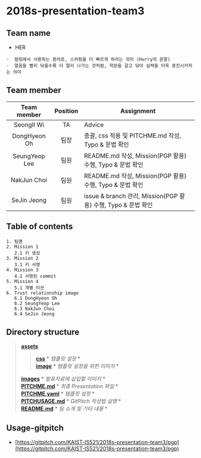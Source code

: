 # 2018s-presentation-team3

## Team name

 - HER
 ```
 -  컬링에서 사용하는 용어로, 스위핑을 더 빠르게 하라는 의미 (Hurry의 준말)
 -  얼음을 빨리 닦을수록 더 멀리 나가는 것처럼, 학문을 갈고 닦아 실력을 더욱 증진시키자는 의미
 ```

## Team member

| Team member     | Position | Assignment |
|:-----------------:|:----------:|------------|
|  SeongIl Wi     |    TA    |   Advice   |
|  DongHyeon Oh   |   팀장   | 총괄, css 적용 및 PITCHME.md 작성, Typo & 문법 확인|
|  SeungYeop Lee  |   팀원   | README.md 작성, Mission(PGP 활용) 수행, Typo & 문법 확인 |
|  NakJun Choi    |   팀원   | README.md 작성, Mission(PGP 활용) 수행, Typo & 문법 확인 |
|  SeJin Jeong    |   팀원   | issue & branch 관리, Mission(PGP 활용) 수행, Typo & 문법 확인 |

## Table of contents

```
1. 팀명
2. Mission 1
   2.1 키 생성
3. Mission 2
   3.1 키 서명
4. Mission 3
   4.1 서명된 commit
5. Mission 4
   5.1 개별 미션
6. Trust relationship image
   6.1 DongHyeon Oh
   6.2 SeungYeop Lee
   6.3 NakJun Choi
   6.4 SeJin Jeong
```

## Directory structure
> [__assets__](https://github.com/KAIST-IS521/2018s-presentation-team3/tree/pgp/assets)
>> [__css__](https://github.com/KAIST-IS521/2018s-presentation-team3/tree/pgp/assets/css) * *템플릿 설정* *  
>> [__image__](https://github.com/KAIST-IS521/2018s-presentation-team3/tree/pgp/assets/image) * *템플릿 설정을 위한 이미지* *  
>  
> [__images__](https://github.com/KAIST-IS521/2018s-presentation-team3/tree/pgp/images) * *발표자료에 삽입할 이미지* *  
> [__PITCHME.md__](https://github.com/KAIST-IS521/2018s-presentation-team3/blob/pgp/PITCHME.md) * *최종 Presentation 파일* *  
> [__PITCHME.yaml__](https://github.com/KAIST-IS521/2018s-presentation-team3/blob/pgp/PITCHME.yaml) * *템플릿 설정* *  
> [__PITCHUSAGE.md__](https://github.com/KAIST-IS521/2018s-presentation-team3/blob/pgp/PITCHUSAGE.md) * *GitPitch 작성법 설명* *  
> [__README.md__](https://github.com/KAIST-IS521/2018s-presentation-team3/blob/pgp/README.md) * *팀 소개 및 기타 내용* *  

## Usage-gitpitch

 - [https://gitpitch.com/KAIST-IS521/2018s-presentation-team3/pgp](https://gitpitch.com/KAIST-IS521/2018s-presentation-team3/pgp)
